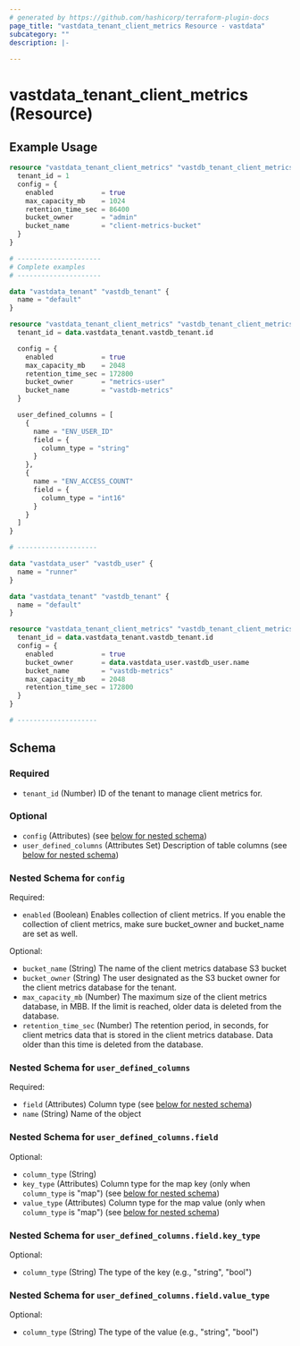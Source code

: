 ```yaml
---
# generated by https://github.com/hashicorp/terraform-plugin-docs
page_title: "vastdata_tenant_client_metrics Resource - vastdata"
subcategory: ""
description: |-
  
---
```


# vastdata_tenant_client_metrics (Resource)



## Example Usage

```terraform
resource "vastdata_tenant_client_metrics" "vastdb_tenant_client_metrics" {
  tenant_id = 1
  config = {
    enabled            = true
    max_capacity_mb    = 1024
    retention_time_sec = 86400
    bucket_owner       = "admin"
    bucket_name        = "client-metrics-bucket"
  }
}

# ---------------------
# Complete examples
# ---------------------

data "vastdata_tenant" "vastdb_tenant" {
  name = "default"
}

resource "vastdata_tenant_client_metrics" "vastdb_tenant_client_metrics" {
  tenant_id = data.vastdata_tenant.vastdb_tenant.id

  config = {
    enabled            = true
    max_capacity_mb    = 2048
    retention_time_sec = 172800
    bucket_owner       = "metrics-user"
    bucket_name        = "vastdb-metrics"
  }

  user_defined_columns = [
    {
      name = "ENV_USER_ID"
      field = {
        column_type = "string"
      }
    },
    {
      name = "ENV_ACCESS_COUNT"
      field = {
        column_type = "int16"
      }
    }
  ]
}

# --------------------

data "vastdata_user" "vastdb_user" {
  name = "runner"
}

data "vastdata_tenant" "vastdb_tenant" {
  name = "default"
}

resource "vastdata_tenant_client_metrics" "vastdb_tenant_client_metrics" {
  tenant_id = data.vastdata_tenant.vastdb_tenant.id
  config = {
    enabled            = true
    bucket_owner       = data.vastdata_user.vastdb_user.name
    bucket_name        = "vastdb-metrics"
    max_capacity_mb    = 2048
    retention_time_sec = 172800
  }
}

# --------------------
```

<!-- schema generated by tfplugindocs -->
## Schema

### Required

- `tenant_id` (Number) ID of the tenant to manage client metrics for.

### Optional

- `config` (Attributes) (see [below for nested schema](#nestedatt--config))
- `user_defined_columns` (Attributes Set) Description of table columns (see [below for nested schema](#nestedatt--user_defined_columns))

<a id="nestedatt--config"></a>
### Nested Schema for `config`

Required:

- `enabled` (Boolean) Enables collection of client metrics. If you enable the collection of client metrics, make sure bucket_owner and bucket_name are set as well.

Optional:

- `bucket_name` (String) The name of the client metrics database S3 bucket
- `bucket_owner` (String) The user designated as the S3 bucket owner for the client metrics database for the tenant.
- `max_capacity_mb` (Number) The maximum size of the client metrics database, in MBB. If the limit is reached, older data is deleted from the database.
- `retention_time_sec` (Number) The retention period, in seconds, for client metrics data that is stored in the client metrics database. Data older than this time is deleted from the database.


<a id="nestedatt--user_defined_columns"></a>
### Nested Schema for `user_defined_columns`

Required:

- `field` (Attributes) Column type (see [below for nested schema](#nestedatt--user_defined_columns--field))
- `name` (String) Name of the object

<a id="nestedatt--user_defined_columns--field"></a>
### Nested Schema for `user_defined_columns.field`

Optional:

- `column_type` (String)
- `key_type` (Attributes) Column type for the map key (only when `column_type` is "map") (see [below for nested schema](#nestedatt--user_defined_columns--field--key_type))
- `value_type` (Attributes) Column type for the map value (only when `column_type` is "map") (see [below for nested schema](#nestedatt--user_defined_columns--field--value_type))

<a id="nestedatt--user_defined_columns--field--key_type"></a>
### Nested Schema for `user_defined_columns.field.key_type`

Optional:

- `column_type` (String) The type of the key (e.g., "string", "bool")


<a id="nestedatt--user_defined_columns--field--value_type"></a>
### Nested Schema for `user_defined_columns.field.value_type`

Optional:

- `column_type` (String) The type of the value (e.g., "string", "bool")
